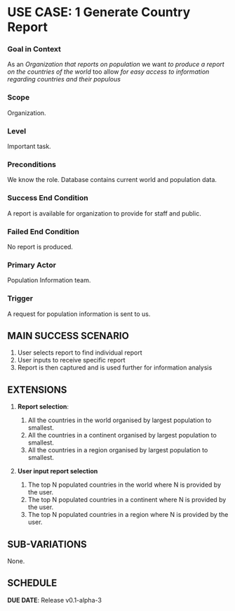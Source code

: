 # USE CASE: 1 Generate Country Report



### Goal in Context

As an *Organization that reports on population* we want *to produce a report on the countries of the world* too allow *for easy access to information regarding countries and their populous*

### Scope

Organization.

### Level

Important task.

### Preconditions

We know the role.  Database contains current world and population data.

### Success End Condition

A report is available for organization to provide for staff and public.

### Failed End Condition

No report is produced.

### Primary Actor

Population Information team.

### Trigger

A request for population information is sent to us.

## MAIN SUCCESS SCENARIO

1. User selects report to find individual report 
2. User inputs to receive specific report
3. Report is then captured and is used further for information analysis

## EXTENSIONS

1. **Report selection**:
    1. All the countries in the world organised by largest population to smallest.
    2. All the countries in a continent organised by largest population to smallest.
    3. All the countries in a region organised by largest population to smallest.
    
2. **User input report selection**
    1. The top N populated countries in the world where N is provided by the user.
    2. The top N populated countries in a continent where N is provided by the user.
    3. The top N populated countries in a region where N is provided by the user.
    
## SUB-VARIATIONS

None.

## SCHEDULE

**DUE DATE**: Release v0.1-alpha-3
